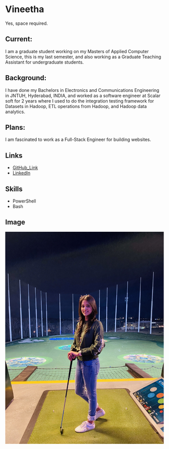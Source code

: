 # Vineetha
Yes, space required.

## Current:
I am a graduate student working on my Masters of Applied Computer Science, this is my last semester, and also working as a Graduate Teaching Assistant for undergraduate students.

## Background:
I have done my Bachelors in Electronics and Communications Engineering in JNTUH, Hyderabad, INDIA, and worked as a software engineer at Scalar soft for 2 years where I used to do the integration testing framework for Datasets in Hadoop, ETL operations from Hadoop, and Hadoop data analytics.

## Plans:
I am fascinated to work as a Full-Stack Engineer for building websites.

## Links
- [GitHub_Link](https://github.com/vineetha1996)
- [LinkedIn](https://www.linkedin.com/in/vineetha-yenugula-84a88b19a/)

## Skills
- PowerShell
- Bash

## Image
![my_Image](https://github.com/vineetha1996/big-data-developer/blob/main/IMG_3453.JPG)

